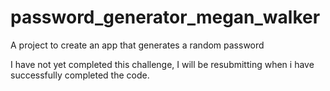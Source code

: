 # password_generator_megan_walker
A project to create an app that generates a random password


I have not yet completed this challenge, I will be resubmitting when i have successfully completed the code.